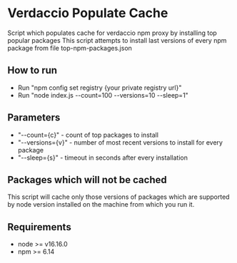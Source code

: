 # Verdaccio Populate Cache
Script which populates cache for verdaccio npm proxy by installing top popular packages
This script attempts to install last versions of every npm package from file top-npm-packages.json

## How to run
* Run "npm config set registry {your private registry url}"
* Run "node index.js --count=100 --versions=10 --sleep=1"

## Parameters
* "--count={c}" - count of top packages to install
* "--versions={v}" - number of most recent versions to install for every package
* "--sleep={s}" - timeout in seconds after every installation

## Packages which will not be cached
This script will cache only those versions of packages which are supported by node version installed on the machine from which you run it.

## Requirements
* node >= v16.16.0
* npm >= 6.14